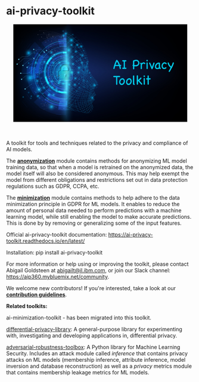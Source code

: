 # ai-privacy-toolkit
<p align="center">
  <img src="docs/images/logo with text.jpg?raw=true" width="467" title="ai-privacy-toolkit logo">
</p>
<br />

A toolkit for tools and techniques related to the privacy and compliance of AI models.

The [**anonymization**](apt/anonymization/README.md) module contains methods for anonymizing ML model 
training data, so that when a model is retrained on the anonymized data, the model itself will also be 
considered anonymous. This may help exempt the model from different obligations and restrictions 
set out in data protection regulations such as GDPR, CCPA, etc. 

The [**minimization**](apt/minimization/README.md) module contains methods to help adhere to the data 
minimization principle in GDPR for ML models. It enables to reduce the amount of 
personal data needed to perform predictions with a machine learning model, while still enabling the model
to make accurate predictions. This is done by by removing or generalizing some of the input features.

Official ai-privacy-toolkit documentation: https://ai-privacy-toolkit.readthedocs.io/en/latest/

Installation: pip install ai-privacy-toolkit

For more information or help using or improving the toolkit, please contact Abigail Goldsteen at abigailt@il.ibm.com, 
or join our Slack channel: https://aip360.mybluemix.net/community.

We welcome new contributors! If you're interested, take a look at our [**contribution guidelines**](https://github.com/IBM/ai-privacy-toolkit/wiki/Contributing).

**Related toolkits:**

ai-minimization-toolkit - has been migrated into this toolkit.

[differential-privacy-library](https://github.com/IBM/differential-privacy-library): A 
general-purpose library for experimenting with, investigating and developing applications in, 
differential privacy.

[adversarial-robustness-toolbox](https://github.com/Trusted-AI/adversarial-robustness-toolbox):
A Python library for Machine Learning Security. Includes an attack module called *inference* that contains privacy attacks on ML models 
(membership inference, attribute inference, model inversion and database reconstruction) as well as a *privacy* metrics module that contains
membership leakage metrics for ML models.

